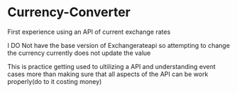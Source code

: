 # Currency-Converter
First experience using an API of current exchange rates

I DO Not have the base version of Exchangerateapi so attempting to change the currency currently does not update the value

This is practice getting used to ultilizing a API and understanding event cases more than making sure that all aspects of the API can be work properly(do to it costing money)
